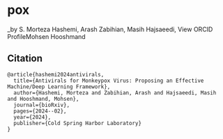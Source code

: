 # pox

_by S. Morteza Hashemi, Arash Zabihian, Masih Hajsaeedi, View ORCID ProfileMohsen Hooshmand

## Citation
```
@article{hashemi2024antivirals,
  title={Antivirals for Monkeypox Virus: Proposing an Effective Machine/Deep Learning Framework},
  author={Hashemi, Morteza and Zabihian, Arash and Hajsaeedi, Masih and Hooshmand, Mohsen},
  journal={bioRxiv},
  pages={2024--02},
  year={2024},
  publisher={Cold Spring Harbor Laboratory}
}

```
